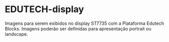 # EDUTECH-display
Imagens para serem exibidos no display ST7735 com a Plataforma Edutech Blocks. 
Imagens poderão ser definidas para apresentação portrait ou landscape.
